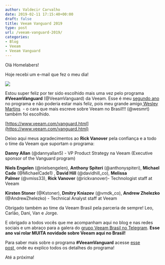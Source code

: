```yaml
---
author: Valdecir Carvalho
date: 2019-02-11 17:15:40+00:00
draft: false
title: Veeam Vanguard 2019
type: post
url: /veeam-vanguard-2019/
categories:
- Blog
- Veeam
- Veeam Vanguard
---
```


Olá Homelabers!

Hoje recebi um e-mail que fez o meu dia!

![](/imagens/2019/02/banner-veeam-vanguard-644x93.jpg)


Estou super feliz por ter sido escolhido mais uma vez pelo programa **#VeeamVanguard** (@VeeamVanguard) da Veeam. Esse é meu [segundo ano](http://homelaber.com.br/eu-sou-veeam-vanguard/) no programa e não poderia estar mais feliz, pois meu grande amigo[ Wesley Martins](https://www.itproland.com.br/)  - o cara que mais escreve sobre Veeam no Brasil!!! (@wesmrt) também foi escolhido.

[https://www.veeam.com/vanguard.html](https://www.veeam.com/vanguard.html)

Deixo aqui meus agradecimentos ao **Rick Vanover** pela confiança e a todo o time da Veeam que suportam o programa:

**Danny Allan** (@dannyallan5) - VP Product Strategy na Veeam (Executive sponsor of the Vanguard program)

**Niels Engelen** (@nielsengelen), **Anthony Spiteri** (@anthonyspiteri), **Michael Cade** (@MichaelCade1) , **David Hill** (@davidhill_co), **Melissa Palmer** (@vmiss33), **Rick Vanover** (@rickvanover)- Technologist staff at Veeam

**Kirsten Stoner** (@Kstoner), **Dmitry Kniazev** (@vmdk_co), **Andrew Zhelezko** (@AndrewZhelezko) - Technical Analyst staff at Veeam

Obrigado também ao time da Veeam Brasil pela parceria de sempre! Leo, Carlão, Dani, Van e Jorge.

E obrigado a todos vocês que me acompanham aqui no blog e nas redes sociais e um abraço para a galera do [grupo Veeam Brasil no Telegram](https://t.me/VeeamBR). **Esse ano vai rolar MUITA novidade sobre Veeam aqui no Brasil!**

Para saber mais sobre o programa **#VeeamVanguard** acesse [esse post ](http://homelaber.com.br/programa-veeam-vanguard/) onde eu explico todos os detalhes do programa!

Até a próxima!
